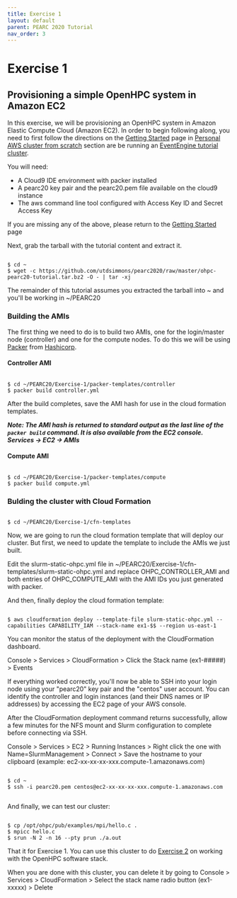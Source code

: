 ```yaml
---
title: Exercise 1
layout: default
parent: PEARC 2020 Tutorial
nav_order: 3
---
```


# Exercise 1 
## Provisioning a simple OpenHPC system in Amazon EC2

In this exercise, we will be provisioning an OpenHPC system in Amazon Elastic Compute Cloud (Amazon EC2). 
In order to begin following along, you need to first follow the directions on the [Getting Started](getting-started.html) page in [Personal AWS cluster from scratch](getting-started.html#personal-aws-cluster-from-scratch) section are be running an [EventEngine tutorial cluster](getting-started.html#eventengine-tutorial-cluster). 

You will need:

* A Cloud9 IDE environment with packer installed
* A pearc20 key pair and the pearc20.pem file available on the cloud9 instance
* The aws command line tool configured with Access Key ID and Secret Access Key

If you are missing any of the above, please return to the [Getting Started](getting-started.html) page


Next, grab the tarball with the tutorial content and extract it.

~~~

$ cd ~
$ wget -c https://github.com/utdsimmons/pearc2020/raw/master/ohpc-pearc20-tutorial.tar.bz2 -O - | tar -xj

~~~

The remainder of this tutorial assumes you extracted the tarball into ~ and you'll be working in ~/PEARC20



### Building the AMIs

The first thing we need to do is to build two AMIs, one for the login/master node (controller) and one for the compute nodes.
To do this we will be using [Packer](https://www.packer.io/) from [Hashicorp](https://www.hashicorp.com/).

#### Controller AMI

~~~

$ cd ~/PEARC20/Exercise-1/packer-templates/controller
$ packer build controller.yml

~~~

After the build completes, save the AMI hash for use in the cloud formation templates.


***Note: The AMI hash is returned to standard output as the last line of the `packer build` command. It is also available from the EC2 console. Services -> EC2 -> AMIs***

#### Compute AMI

~~~

$ cd ~/PEARC20/Exercise-1/packer-templates/compute
$ packer build compute.yml

~~~

### Bulding the cluster with Cloud Formation

~~~

$ cd ~/PEARC20/Exercise-1/cfn-templates

~~~

Now, we are going to run the cloud formation template that will deploy our cluster.
But first, we need to update the template to include the AMIs we just built.


Edit the slurm-static-ohpc.yml file in ~/PEARC20/Exercise-1/cfn-templates/slurm-static-ohpc.yml and replace OHPC_CONTROLLER_AMI and both entries of OHPC_COMPUTE_AMI with the AMI IDs you just generated with packer.

And then, finally deploy the cloud formation template:

~~~

$ aws cloudformation deploy --template-file slurm-static-ohpc.yml --capabilities CAPABILITY_IAM --stack-name ex1-$$ --region us-east-1

~~~

You can monitor the status of the deployment with the CloudFormation dashboard.

Console > Services > CloudFormation > Click the Stack name (ex1-#####) > Events

If everything worked correctly, you'll now be able to SSH into your login node using your "pearc20" key pair and the "centos" user account. You can identify the controller and login instances (and their DNS names or IP addresses) by accessing the EC2 page of your AWS console.

After the CloudFormation deployment command returns successfully, allow a few minutes for the NFS mount and Slurm configuration to complete before connecting via SSH.

Console > Services > EC2 > Running Instances > Right click the one with Name=SlurmManagement > Connect > Save the hostname to your clipboard (example: ec2-xx-xx-xx-xxx.compute-1.amazonaws.com)
~~~

$ cd ~
$ ssh -i pearc20.pem centos@ec2-xx-xx-xx-xxx.compute-1.amazonaws.com


~~~

And finally, we can test our cluster:

~~~

$ cp /opt/ohpc/pub/examples/mpi/hello.c .
$ mpicc hello.c
$ srun -N 2 -n 16 --pty prun ./a.out 

~~~

That it for Exercise 1. You can use this cluster to do [Exercise 2](exercise2.html) on working with the OpenHPC software stack.

When you are done with this cluster, you can delete it by going to Console > Services > CloudFormation > Select the stack name radio button (ex1-xxxxx) > Delete
